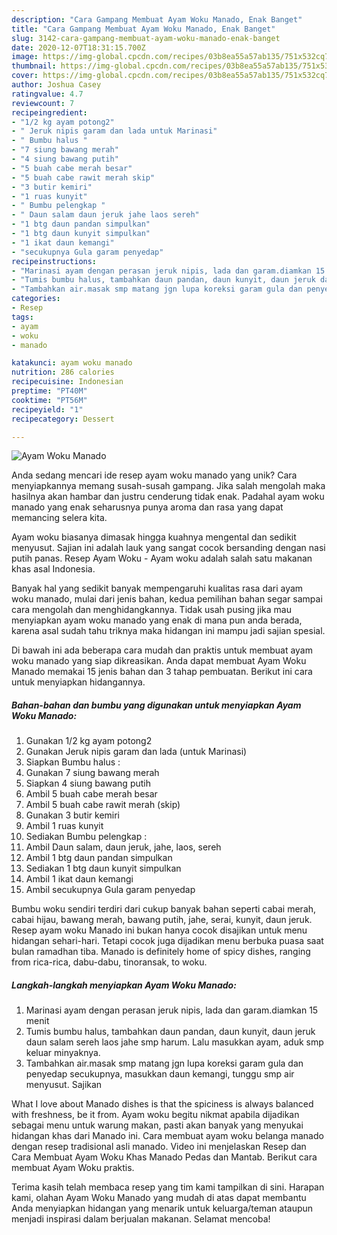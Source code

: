 ```yaml
---
description: "Cara Gampang Membuat Ayam Woku Manado, Enak Banget"
title: "Cara Gampang Membuat Ayam Woku Manado, Enak Banget"
slug: 3142-cara-gampang-membuat-ayam-woku-manado-enak-banget
date: 2020-12-07T18:31:15.700Z
image: https://img-global.cpcdn.com/recipes/03b8ea55a57ab135/751x532cq70/ayam-woku-manado-foto-resep-utama.jpg
thumbnail: https://img-global.cpcdn.com/recipes/03b8ea55a57ab135/751x532cq70/ayam-woku-manado-foto-resep-utama.jpg
cover: https://img-global.cpcdn.com/recipes/03b8ea55a57ab135/751x532cq70/ayam-woku-manado-foto-resep-utama.jpg
author: Joshua Casey
ratingvalue: 4.7
reviewcount: 7
recipeingredient:
- "1/2 kg ayam potong2"
- " Jeruk nipis garam dan lada untuk Marinasi"
- " Bumbu halus "
- "7 siung bawang merah"
- "4 siung bawang putih"
- "5 buah cabe merah besar"
- "5 buah cabe rawit merah skip"
- "3 butir kemiri"
- "1 ruas kunyit"
- " Bumbu pelengkap "
- " Daun salam daun jeruk jahe laos sereh"
- "1 btg daun pandan simpulkan"
- "1 btg daun kunyit simpulkan"
- "1 ikat daun kemangi"
- "secukupnya Gula garam penyedap"
recipeinstructions:
- "Marinasi ayam dengan perasan jeruk nipis, lada dan garam.diamkan 15 menit"
- "Tumis bumbu halus, tambahkan daun pandan, daun kunyit, daun jeruk daun salam sereh laos jahe smp harum. Lalu masukkan ayam, aduk smp keluar minyaknya."
- "Tambahkan air.masak smp matang jgn lupa koreksi garam gula dan penyedap secukupnya, masukkan daun kemangi, tunggu smp air menyusut. Sajikan"
categories:
- Resep
tags:
- ayam
- woku
- manado

katakunci: ayam woku manado 
nutrition: 286 calories
recipecuisine: Indonesian
preptime: "PT40M"
cooktime: "PT56M"
recipeyield: "1"
recipecategory: Dessert

---
```



![Ayam Woku Manado](https://img-global.cpcdn.com/recipes/03b8ea55a57ab135/751x532cq70/ayam-woku-manado-foto-resep-utama.jpg)

Anda sedang mencari ide resep ayam woku manado yang unik? Cara menyiapkannya memang susah-susah gampang. Jika salah mengolah maka hasilnya akan hambar dan justru cenderung tidak enak. Padahal ayam woku manado yang enak seharusnya punya aroma dan rasa yang dapat memancing selera kita.

Ayam woku biasanya dimasak hingga kuahnya mengental dan sedikit menyusut. Sajian ini adalah lauk yang sangat cocok bersanding dengan nasi putih panas. Resep Ayam Woku - Ayam woku adalah salah satu makanan khas asal Indonesia.

Banyak hal yang sedikit banyak mempengaruhi kualitas rasa dari ayam woku manado, mulai dari jenis bahan, kedua pemilihan bahan segar sampai cara mengolah dan menghidangkannya. Tidak usah pusing jika mau menyiapkan ayam woku manado yang enak di mana pun anda berada, karena asal sudah tahu triknya maka hidangan ini mampu jadi sajian spesial.


Di bawah ini ada beberapa cara mudah dan praktis untuk membuat ayam woku manado yang siap dikreasikan. Anda dapat membuat Ayam Woku Manado memakai 15 jenis bahan dan 3 tahap pembuatan. Berikut ini cara untuk menyiapkan hidangannya.

<!--inarticleads1-->

##### Bahan-bahan dan bumbu yang digunakan untuk menyiapkan Ayam Woku Manado:

1. Gunakan 1/2 kg ayam potong2
1. Gunakan  Jeruk nipis garam dan lada (untuk Marinasi)
1. Siapkan  Bumbu halus :
1. Gunakan 7 siung bawang merah
1. Siapkan 4 siung bawang putih
1. Ambil 5 buah cabe merah besar
1. Ambil 5 buah cabe rawit merah (skip)
1. Gunakan 3 butir kemiri
1. Ambil 1 ruas kunyit
1. Sediakan  Bumbu pelengkap :
1. Ambil  Daun salam, daun jeruk, jahe, laos, sereh
1. Ambil 1 btg daun pandan simpulkan
1. Sediakan 1 btg daun kunyit simpulkan
1. Ambil 1 ikat daun kemangi
1. Ambil secukupnya Gula garam penyedap


Bumbu woku sendiri terdiri dari cukup banyak bahan seperti cabai merah, cabai hijau, bawang merah, bawang putih, jahe, serai, kunyit, daun jeruk. Resep ayam woku Manado ini bukan hanya cocok disajikan untuk menu hidangan sehari-hari. Tetapi cocok juga dijadikan menu berbuka puasa saat bulan ramadhan tiba. Manado is definitely home of spicy dishes, ranging from rica-rica, dabu-dabu, tinoransak, to woku. 

<!--inarticleads2-->

##### Langkah-langkah menyiapkan Ayam Woku Manado:

1. Marinasi ayam dengan perasan jeruk nipis, lada dan garam.diamkan 15 menit
1. Tumis bumbu halus, tambahkan daun pandan, daun kunyit, daun jeruk daun salam sereh laos jahe smp harum. Lalu masukkan ayam, aduk smp keluar minyaknya.
1. Tambahkan air.masak smp matang jgn lupa koreksi garam gula dan penyedap secukupnya, masukkan daun kemangi, tunggu smp air menyusut. Sajikan


What I love about Manado dishes is that the spiciness is always balanced with freshness, be it from. Ayam woku begitu nikmat apabila dijadikan sebagai menu untuk warung makan, pasti akan banyak yang menyukai hidangan khas dari Manado ini. Cara membuat ayam woku belanga manado dengan resep tradisional asli manado. Video ini menjelaskan Resep dan Cara Membuat Ayam Woku Khas Manado Pedas dan Mantab. Berikut cara membuat Ayam Woku praktis. 

Terima kasih telah membaca resep yang tim kami tampilkan di sini. Harapan kami, olahan Ayam Woku Manado yang mudah di atas dapat membantu Anda menyiapkan hidangan yang menarik untuk keluarga/teman ataupun menjadi inspirasi dalam berjualan makanan. Selamat mencoba!
